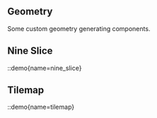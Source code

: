 ## Geometry

Some custom geometry generating components.

## Nine Slice

::demo{name=nine_slice}

## Tilemap

::demo{name=tilemap}